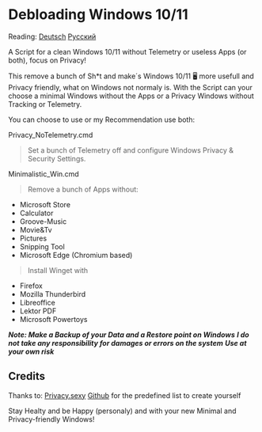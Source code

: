 # Debloading Windows 10/11

Reading:
 <a href="https://github.com/kev-dev1/Debload-Win10-11/blob/master/README_de.md">Deutsch</a>
 <a href="https://github.com/kev-dev1/Debload-Win10-11/blob/master/README_ru.md">Русский</a>

 A Script for a clean Windows 10/11 without Telemetry or useless Apps (or both), focus on Privacy!

 This remove a bunch of Sh*t and make´s Windows 10/11 :desktop_computer: more usefull and Privacy friendly, what on Windows not normaly is.
 With the Script can your choose a minimal Windows without the Apps or a Privacy Windows without Tracking or Telemetry.

 You can choose to use or my Recommendation use both:

 Privacy_NoTelemetry.cmd

 > Set a bunch of Telemetry off and configure Windows Privacy & Security Settings.

 Minimalistic_Win.cmd

 > Remove a bunch of Apps without:
 - Microsoft Store
 - Calculator
 - Groove-Music
 - Movie&Tv
 - Pictures
 - Snipping Tool
 - Microsoft Edge (Chromium based)

 > Install Winget with
 - Firefox
 - Mozilla Thunderbird
 - Libreoffice
 - Lektor PDF
 - Microsoft Powertoys


***Note: Make a Backup of your Data and a Restore point on Windows***
***I do not take any responsibility for damages or errors on the system***
***Use at your own risk***

## Credits
Thanks to:
  <a href="https://privacy.sexy/" title="Website">Privacy.sexy</a> <a href="https://github.com/undergroundwires/privacy.sexy">Github</a> for the predefined list to create yourself

Stay Healty and be Happy (personaly) and with your new Minimal and Privacy-friendly Windows!
